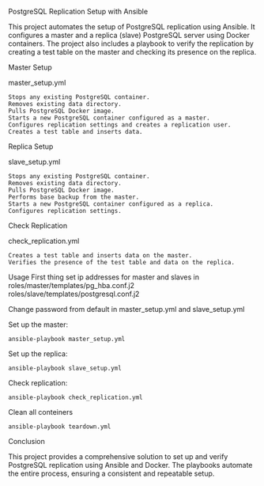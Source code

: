 PostgreSQL Replication Setup with Ansible

This project automates the setup of PostgreSQL replication using Ansible. It configures a master and a replica (slave) PostgreSQL server using Docker containers. The project also includes a playbook to verify the replication by creating a test table on the master and checking its presence on the replica.

Master Setup

master_setup.yml

    Stops any existing PostgreSQL container.
    Removes existing data directory.
    Pulls PostgreSQL Docker image.
    Starts a new PostgreSQL container configured as a master.
    Configures replication settings and creates a replication user.
    Creates a test table and inserts data.

Replica Setup

slave_setup.yml

    Stops any existing PostgreSQL container.
    Removes existing data directory.
    Pulls PostgreSQL Docker image.
    Performs base backup from the master.
    Starts a new PostgreSQL container configured as a replica.
    Configures replication settings.

Check Replication

check_replication.yml

    Creates a test table and inserts data on the master.
    Verifies the presence of the test table and data on the replica.

Usage
First thing set ip addresses for master and slaves in roles/master/templates/pg_hba.conf.j2
roles/slave/templates/postgresql.conf.j2

Change password from default in master_setup.yml and slave_setup.yml

Set up the master:

    ansible-playbook master_setup.yml

Set up the replica:


    ansible-playbook slave_setup.yml

Check replication:


    ansible-playbook check_replication.yml

Clean all conteiners 

    ansible-playbook teardown.yml
Conclusion

This project provides a comprehensive solution to set up and verify PostgreSQL replication using Ansible and Docker. The playbooks automate the entire process, ensuring a consistent and repeatable setup.
